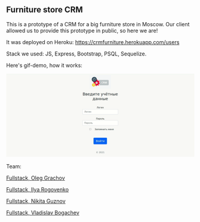 ## Furniture store CRM

This is a prototype of a CRM for a big furniture store in Moscow. Our client allowed us to provide this prototype in public, so here we are!

It was deployed on Heroku: https://crmfurniture.herokuapp.com/users

Stack we used: JS, Express, Bootstrap, PSQL, Sequelize.

Here's gif-demo, how it works:

<img width="600" alt="gif-demo-the-colour-of-music" src="./CRM.gif">

Team:

<p><a href='https://github.com/olegTheCoder'>Fullstack, Oleg Grachov</a></p>
<p><a href='https://github.com/rogovenko'>Fullstack, Ilya Rogovenkо </a></p>
<p><a href='https://github.com/RoofDestroyer'>Fullstack, Nikita Guznov </a></p>
<p><a href='https://github.com/Valb0g'>Fullstack, Vladislav Bogachev </a></p>
